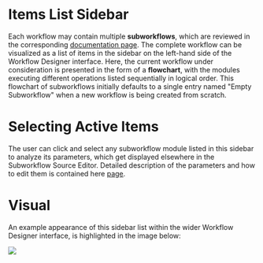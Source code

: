 # Items List Sidebar

Each workflow may contain multiple **subworkflows**, which are reviewed in the corresponding [documentation page](/workflows/components/subworkflows.md). The complete workflow can be visualized as a list of items in the sidebar on the left-hand side of the Workflow Designer interface. Here, the current workflow under consideration is presented in the form of a **flowchart**, with the modules executing different operations listed sequentially in logical order. This flowchart of subworkflows initially defaults to a single entry named "Empty Subworkflow" when a new workflow is being created from scratch.

# Selecting Active Items

The user can click and select any subworkflow module listed in this sidebar to analyze its parameters, which get displayed elsewhere in the Subworkflow Source Editor. Detailed description of the parameters and how to edit them is contained here [page](subworkflow-editor/overview.md).

# Visual

An example appearance of this sidebar list within the wider Workflow Designer interface, is highlighted in the image below:

<img src="/images/subworkflow-list.png"/>
